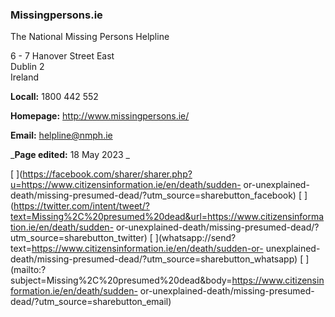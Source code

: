 ###  Missingpersons.ie

The National Missing Persons Helpline

6 - 7 Hanover Street East  
Dublin 2  
Ireland

**Locall:** 1800 442 552

**Homepage:** [ http://www.missingpersons.ie/ ](http://www.missingpersons.ie/)

**Email:** [ helpline@nmph.ie ](mailto:helpline@nmph.ie)

_**Page edited:** 18 May 2023 _

[
](https://facebook.com/sharer/sharer.php?u=https://www.citizensinformation.ie/en/death/sudden-
or-unexplained-death/missing-presumed-dead/?utm_source=sharebutton_facebook) [
](https://twitter.com/intent/tweet/?text=Missing%2C%20presumed%20dead&url=https://www.citizensinformation.ie/en/death/sudden-
or-unexplained-death/missing-presumed-dead/?utm_source=sharebutton_twitter) [
](whatsapp://send?text=https://www.citizensinformation.ie/en/death/sudden-or-
unexplained-death/missing-presumed-dead/?utm_source=sharebutton_whatsapp) [
](mailto:?subject=Missing%2C%20presumed%20dead&body=https://www.citizensinformation.ie/en/death/sudden-
or-unexplained-death/missing-presumed-dead/?utm_source=sharebutton_email) [
](javascript:void\(0\))

